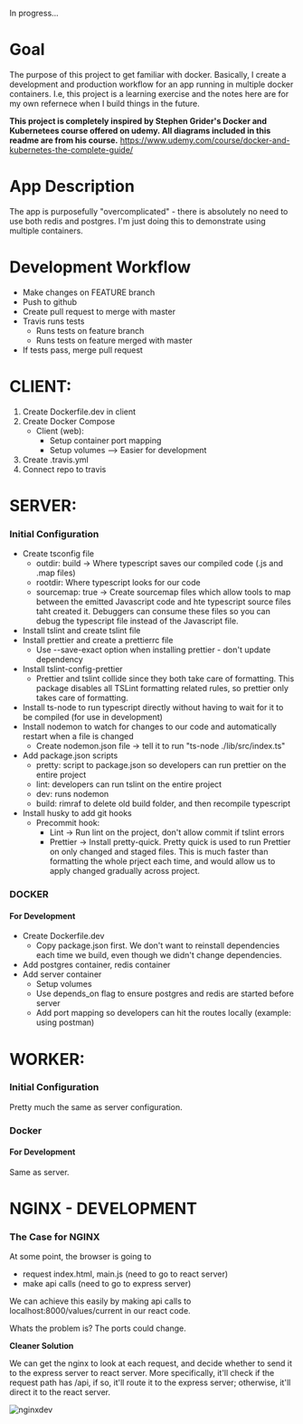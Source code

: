 In progress...

# Goal

The purpose of this project to get familiar with docker. Basically, I create a development and
production workflow for an app running in multiple docker containers. I.e, this project is a learning
exercise and the notes here are for my own refernece when I build things in the future.

**This project is completely inspired by Stephen Grider's Docker and Kubernetees course offered on udemy. All diagrams
included in this readme are from his course.**
https://www.udemy.com/course/docker-and-kubernetes-the-complete-guide/

# App Description

The app is purposefully "overcomplicated" - there is absolutely no need to use both redis and postgres. I'm just doing this
to demonstrate using multiple containers.

# Development Workflow

- Make changes on FEATURE branch
- Push to github
- Create pull request to merge with master
- Travis runs tests
  - Runs tests on feature branch
  - Runs tests on feature merged with master
- If tests pass, merge pull request

# CLIENT:

1. Create Dockerfile.dev in client
2. Create Docker Compose
   - Client (web):
     - Setup container port mapping
     - Setup volumes --> Easier for development
3. Create .travis.yml
4. Connect repo to travis

# SERVER:

### Initial Configuration

- Create tsconfig file
  - outdir: build -> Where typescript saves our compiled code (.js and .map files)
  - rootdir: Where typescript looks for our code
  - sourcemap: true -> Create sourcemap files which allow tools to map between the emitted Javascript code and hte typescript source files taht created it. Debuggers can consume these files so you can debug the typescript file instead of the Javascript file.
- Install tslint and create tslint file
- Install prettier and create a prettierrc file
  - Use --save-exact option when installing prettier - don't update dependency
- Install tslint-config-prettier
  - Prettier and tslint collide since they both take care of formatting. This package disables all TSLint formatting related rules, so prettier only takes care of formatting.
- Install ts-node to run typescript directly without having to wait for it to be compiled (for use in development)
- Install nodemon to watch for changes to our code and automatically restart when a file is changed
  - Create nodemon.json file -> tell it to run "ts-node ./lib/src/index.ts"
- Add package.json scripts
  - pretty: script to package.json so developers can run prettier on the entire project
  - lint: developers can run tslint on the entire project
  - dev: runs nodemon
  - build: rimraf to delete old build folder, and then recompile typescript
- Install husky to add git hooks
  - Precommit hook:
    - Lint -> Run lint on the project, don't allow commit if tslint errors
    - Prettier -> Install pretty-quick. Pretty quick is used to run Prettier on only changed and staged files. This is much faster than formatting the whole prject each time, and would allow us to apply changed gradually across project.

### DOCKER

#### For Development

- Create Dockerfile.dev
  - Copy package.json first. We don't want to reinstall dependencies each time we build, even though we didn't change dependencies.
- Add postgres container, redis container
- Add server container
  - Setup volumes
  - Use depends_on flag to ensure postgres and redis are started before server
  - Add port mapping so developers can hit the routes locally (example: using postman)

# WORKER:

### Initial Configuration

Pretty much the same as server configuration.

### Docker

#### For Development

Same as server.

# NGINX - DEVELOPMENT

### The Case for NGINX

At some point, the browser is going to

- request index.html, main.js (need to go to react server)
- make api calls (need to go to express server)

We can achieve this easily by making api calls to localhost:8000/values/current in our react code.

Whats the problem is? The ports could change.

**Cleaner Solution**

We can get the nginx to look at each request, and decide whether to send it to the
express server to react server. More specifically, it'll check if the request path has /api, if so,
it'll route it to the express server; otherwise, it'll direct it to the react server.

![nginxdev](https://i.imgur.com/5PS5nY1.png)
